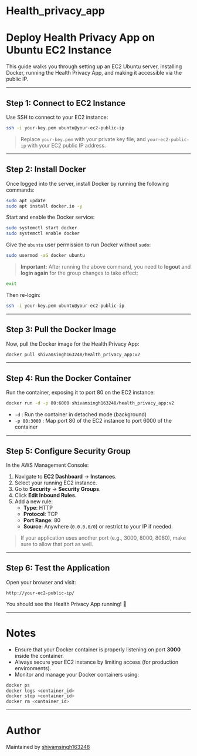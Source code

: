 
# Health_privacy_app

# Deploy Health Privacy App on Ubuntu EC2 Instance

This guide walks you through setting up an EC2 Ubuntu server, installing Docker, running the Health Privacy App, and making it accessible via the public IP.

---

## Step 1: Connect to EC2 Instance

Use SSH to connect to your EC2 instance:

```bash
ssh -i your-key.pem ubuntu@your-ec2-public-ip
```

> Replace `your-key.pem` with your private key file, and `your-ec2-public-ip` with your EC2 public IP address.

---

## Step 2: Install Docker

Once logged into the server, install Docker by running the following commands:

```bash
sudo apt update
sudo apt install docker.io -y
```

Start and enable the Docker service:

```bash
sudo systemctl start docker
sudo systemctl enable docker
```

Give the `ubuntu` user permission to run Docker without `sudo`:

```bash
sudo usermod -aG docker ubuntu
```

> **Important:** After running the above command, you need to **logout** and **login again** for the group changes to take effect:

```bash
exit
```
Then re-login:

```bash
ssh -i your-key.pem ubuntu@your-ec2-public-ip
```

---

## Step 3: Pull the Docker Image

Now, pull the Docker image for the Health Privacy App:

```bash
docker pull shivamsingh163248/health_privacy_app:v2
```

---

## Step 4: Run the Docker Container

Run the container, exposing it to port 80 on the EC2 instance:

```bash
docker run -d -p 80:6000 shivamsingh163248/health_privacy_app:v2
```

- `-d` : Run the container in detached mode (background)
- `-p 80:3000` : Map port 80 of the EC2 instance to port 6000 of the container

---

## Step 5: Configure Security Group

In the AWS Management Console:

1. Navigate to **EC2 Dashboard** → **Instances**.
2. Select your running EC2 instance.
3. Go to **Security** → **Security Groups**.
4. Click **Edit Inbound Rules**.
5. Add a new rule:
   - **Type**: HTTP
   - **Protocol**: TCP
   - **Port Range**: 80
   - **Source**: Anywhere (`0.0.0.0/0`) or restrict to your IP if needed.

> If your application uses another port (e.g., 3000, 8000, 8080), make sure to allow that port as well.

---

## Step 6: Test the Application

Open your browser and visit:

```
http://your-ec2-public-ip/
```

You should see the Health Privacy App running! 🎉

---

# Notes

- Ensure that your Docker container is properly listening on port **3000** inside the container.
- Always secure your EC2 instance by limiting access (for production environments).
- Monitor and manage your Docker containers using:

```bash
docker ps
docker logs <container_id>
docker stop <container_id>
docker rm <container_id>
```

---

# Author

Maintained by [shivamsingh163248](https://hub.docker.com/u/shivamsingh163248)

